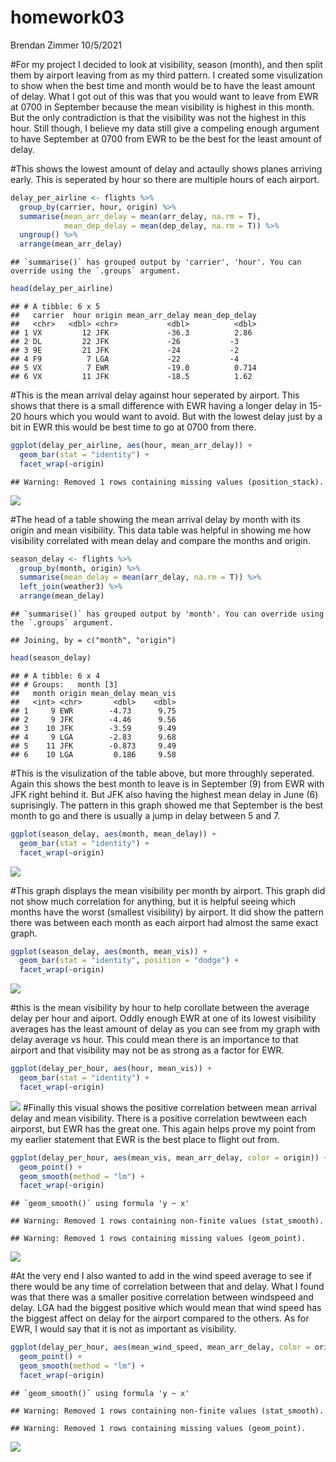 homework03
================
Brendan Zimmer
10/5/2021

\#For my project I decided to look at visibility, season (month), and
then split them by airport leaving from as my third pattern. I created
some visulization to show when the best time and month would be to have
the least amount of delay. What I got out of this was that you would
want to leave from EWR at 0700 in September because the mean visibility
is highest in this month. But the only contradiction is that the
visibility was not the highest in this hour. Still though, I believe my
data still give a compeling enough argument to have September at 0700
from EWR to be the best for the least amount of delay.

\#This shows the lowest amount of delay and actaully shows planes
arriving early. This is seperated by hour so there are multiple hours of
each airport.

``` r
delay_per_airline <- flights %>% 
  group_by(carrier, hour, origin) %>% 
  summarise(mean_arr_delay = mean(arr_delay, na.rm = T),
            mean_dep_delay = mean(dep_delay, na.rm = T)) %>% 
  ungroup() %>% 
  arrange(mean_arr_delay)
```

    ## `summarise()` has grouped output by 'carrier', 'hour'. You can override using the `.groups` argument.

``` r
head(delay_per_airline)
```

    ## # A tibble: 6 x 5
    ##   carrier  hour origin mean_arr_delay mean_dep_delay
    ##   <chr>   <dbl> <chr>           <dbl>          <dbl>
    ## 1 VX         12 JFK             -36.3          2.86 
    ## 2 DL         22 JFK             -26           -3    
    ## 3 9E         21 JFK             -24           -2    
    ## 4 F9          7 LGA             -22           -4    
    ## 5 VX          7 EWR             -19.0          0.714
    ## 6 VX         11 JFK             -18.5          1.62

\#This is the mean arrival delay against hour seperated by airport. This
shows that there is a small difference with EWR having a longer delay in
15-20 hours which you would want to avoid. But with the lowest delay
just by a bit in EWR this would be best time to go at 0700 from there.

``` r
ggplot(delay_per_airline, aes(hour, mean_arr_delay)) +
  geom_bar(stat = "identity") +
  facet_wrap(~origin)
```

    ## Warning: Removed 1 rows containing missing values (position_stack).

![](README_files/figure-gfm/unnamed-chunk-4-1.png)<!-- -->

\#The head of a table showing the mean arrival delay by month with its
origin and mean visibility. This data table was helpful in showing me
how visibility correlated with mean delay and compare the months and
origin.

``` r
season_delay <- flights %>% 
  group_by(month, origin) %>% 
  summarise(mean_delay = mean(arr_delay, na.rm = T)) %>% 
  left_join(weather3) %>% 
  arrange(mean_delay)
```

    ## `summarise()` has grouped output by 'month'. You can override using the `.groups` argument.

    ## Joining, by = c("month", "origin")

``` r
head(season_delay)
```

    ## # A tibble: 6 x 4
    ## # Groups:   month [3]
    ##   month origin mean_delay mean_vis
    ##   <int> <chr>       <dbl>    <dbl>
    ## 1     9 EWR        -4.73      9.75
    ## 2     9 JFK        -4.46      9.56
    ## 3    10 JFK        -3.59      9.49
    ## 4     9 LGA        -2.83      9.68
    ## 5    11 JFK        -0.873     9.49
    ## 6    10 LGA         0.186     9.58

\#This is the visulization of the table above, but more throughly
seperated. Again this shows the best month to leave is in September (9)
from EWR with JFK right behind it. But JFK also having the highest mean
delay in June (6) suprisingly. The pattern in this graph showed me that
September is the best month to go and there is usually a jump in delay
between 5 and 7.

``` r
ggplot(season_delay, aes(month, mean_delay)) +
  geom_bar(stat = "identity") +
  facet_wrap(~origin)
```

![](README_files/figure-gfm/unnamed-chunk-7-1.png)<!-- -->

\#This graph displays the mean visibility per month by airport. This
graph did not show much correlation for anything, but it is helpful
seeing which months have the worst (smallest visibility) by airport. It
did show the pattern there was between each month as each airport had
almost the same exact graph.

``` r
ggplot(season_delay, aes(month, mean_vis)) +
  geom_bar(stat = "identity", position = "dodge") +
  facet_wrap(~origin)
```

![](README_files/figure-gfm/unnamed-chunk-8-1.png)<!-- -->

\#this is the mean visibility by hour to help corollate between the
average delay per hour and aiport. Oddly enough EWR at one of its lowest
visibility averages has the least amount of delay as you can see from my
graph with delay average vs hour. This could mean there is an importance
to that airport and that visibility may not be as strong as a factor for
EWR.

``` r
ggplot(delay_per_hour, aes(hour, mean_vis)) +
  geom_bar(stat = "identity") +
  facet_wrap(~origin)
```

![](README_files/figure-gfm/unnamed-chunk-11-1.png)<!-- --> \#Finally
this visual shows the positive correlation between mean arrival delay
and mean visibility. There is a positive correlation bewtween each
airporst, but EWR has the great one. This again helps prove my point
from my earlier statement that EWR is the best place to flight out from.

``` r
ggplot(delay_per_hour, aes(mean_vis, mean_arr_delay, color = origin)) +
  geom_point() +
  geom_smooth(method = "lm") +
  facet_wrap(~origin)
```

    ## `geom_smooth()` using formula 'y ~ x'

    ## Warning: Removed 1 rows containing non-finite values (stat_smooth).

    ## Warning: Removed 1 rows containing missing values (geom_point).

![](README_files/figure-gfm/unnamed-chunk-12-1.png)<!-- -->

\#At the very end I also wanted to add in the wind speed average to see
if there would be any time of correlation between that and delay. What I
found was that there was a smaller positive correlation between
windspeed and delay. LGA had the biggest positive which would mean that
wind speed has the biggest affect on delay for the airport compared to
the others. As for EWR, I would say that it is not as important as
visibility.

``` r
ggplot(delay_per_hour, aes(mean_wind_speed, mean_arr_delay, color = origin)) +
  geom_point() +
  geom_smooth(method = "lm") +
  facet_wrap(~origin)
```

    ## `geom_smooth()` using formula 'y ~ x'

    ## Warning: Removed 1 rows containing non-finite values (stat_smooth).

    ## Warning: Removed 1 rows containing missing values (geom_point).

![](README_files/figure-gfm/unnamed-chunk-13-1.png)<!-- -->
